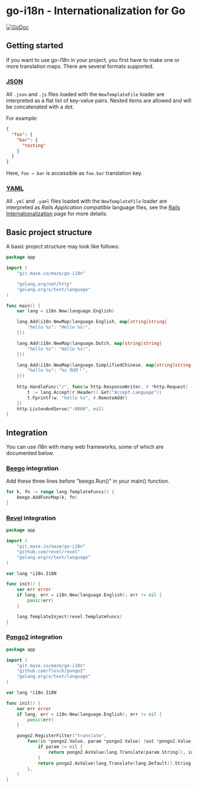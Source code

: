 # go-i18n - Internationalization for Go
[![GoDoc](https://godoc.org/git.maze.io/maze/go-i18n?status.svg)](https://godoc.org/git.maze.io/maze/go-i18n)

## Getting started

If you want to use go-i18n in your project, you first have to make one or more
translation maps. There are several formats supported.

### [JSON](http://json.org/)

All `.json` and `.js` files loaded with the `NewTemplateFile` loader are interpreted as a flat list of key-value pairs. Nested items are allowed and will be concatenated with a dot.

For example:

```JSON
{
  "foo": {
    "bar": {
      "testing"
    }
  }
}
```

Here, `foo → bar` is accessible as `foo.bar` translation key.

### [YAML](http://yaml.org/)

All `.yml` and `.yaml` files loaded with the `NewTemplateFile` loader are
interpreted as *Rails Application compatible* language files, see the [Rails
Internationalization][] page for more details.

[Rails Internationalization]: http://guides.rubyonrails.org/i18n.html

## Basic project structure

A basic project structure may look like follows:

```Go
package app

import (
    "git.maze.io/maze/go-i18n"

    "golang.org/net/http"
    "golang.org/x/text/language"
)

func main() {
    var lang = i18n.New(language.English)

    lang.Add(i18n.NewMap(language.English, map[string]string{
        "hello %s": "Hello %s!",
    }))

    lang.Add(i18n.NewMap(language.Dutch, map[string]string{
        "hello %s": "Hallo %s!",
    }))

    lang.Add(i18n.NewMap(language.SimplifiedChinese, map[string]string{
        "hello %s": "%s 你好！",
    }))
        
    http.HandleFunc("/", func(w http.ResponseWriter, r *http.Request) {
        t := lang.Accept(r.Header().Get("Accept-Language"))
        t.Fprintf(w, "hello %s", r.RemoteAddr)
    })
    http.ListenAndServe(":8000", nil)
}
```

## Integration

You can use i18n with many web frameworks, some of which are documented below.

### [Beego](http://beego.me/) integration

Add these three lines before "beego.Run()" in your main() function.

```Go
for k, fn := range lang.TemplateFuncs() {
    beego.AddFuncMap(k, fn)
}
```

### [Revel](http://revel.github.io/) integration

```Go
package app

import (
    "git.maze.io/maze/go-i18n"
    "github.com/revel/revel"
    "golang.org/x/text/language"
)

var lang *i18n.I18N

func init() {
    var err error
    if lang, err = i18n.New(language.English); err != nil {
        panic(err)
    }

    lang.TemplateInject(revel.TemplateFuncs)
}
```

### [Pongo2](https://github.com/flosch/pongo2) integration

```Go
package app

import (
    "git.maze.io/maze/go-i18n"
    "github.com/flosch/pongo2"
    "golang.org/x/text/language"
)

var lang *i18n.I18N

func init() {
    var err error
    if lang, err = i18n.New(language.English); err != nil {
        panic(err)
    }

    pongo2.RegisterFilter("translate",
        func(in *pongo2.Value, param *pongo2.Value) (out *pongo2.Value, err *pongo2.Error) {
            if param != nil {
                return pongo2.AsValue(lang.Translate(param.String(), in.String())), nil
            }
            return pongo2.AsValue(lang.Translate(lang.Default().String(), in.String())), nil
        },
    )
}
```
